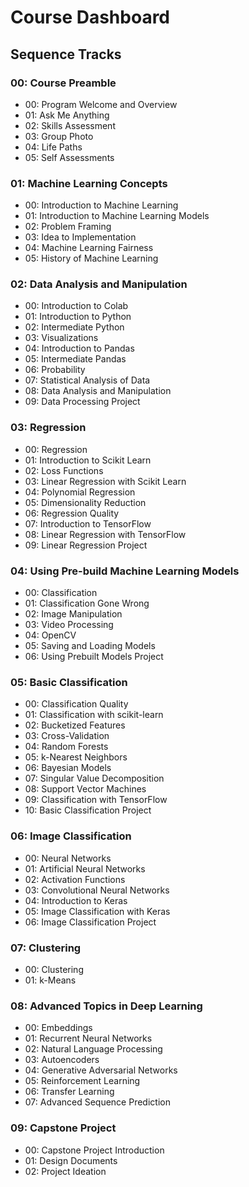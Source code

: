 # Course Dashboard
## Sequence Tracks
### 00: Course Preamble
 * 00: Program Welcome and Overview
 * 01: Ask Me Anything
 * 02: Skills Assessment
 * 03: Group Photo
 * 04: Life Paths
 * 05: Self Assessments
### 01: Machine Learning Concepts
 * 00: Introduction to Machine Learning
 * 01: Introduction to Machine Learning Models
 * 02: Problem Framing
 * 03: Idea to Implementation
 * 04: Machine Learning Fairness
 * 05: History of Machine Learning
### 02: Data Analysis and Manipulation
 * 00: Introduction to Colab
 * 01: Introduction to Python
 * 02: Intermediate Python
 * 03: Visualizations
 * 04: Introduction to Pandas
 * 05: Intermediate Pandas
 * 06: Probability
 * 07: Statistical Analysis of Data
 * 08: Data Analysis and Manipulation
 * 09: Data Processing Project
### 03: Regression
 * 00: Regression
 * 01: Introduction to Scikit Learn
 * 02: Loss Functions
 * 03: Linear Regression with Scikit Learn
 * 04: Polynomial Regression
 * 05: Dimensionality Reduction
 * 06: Regression Quality
 * 07: Introduction to TensorFlow
 * 08: Linear Regression with TensorFlow
 * 09: Linear Regression Project
### 04: Using Pre-build Machine Learning Models
 * 00: Classification
 * 01: Classification Gone Wrong
 * 02: Image Manipulation
 * 03: Video Processing
 * 04: OpenCV
 * 05: Saving and Loading Models
 * 06: Using Prebuilt Models Project
### 05: Basic Classification
 * 00: Classification Quality
 * 01: Classification with scikit-learn
 * 02: Bucketized Features
 * 03: Cross-Validation
 * 04: Random Forests
 * 05: k-Nearest Neighbors
 * 06: Bayesian Models
 * 07: Singular Value Decomposition
 * 08: Support Vector Machines
 * 09: Classification with TensorFlow
 * 10: Basic Classification Project
### 06: Image Classification
 * 00: Neural Networks
 * 01: Artificial Neural Networks
 * 02: Activation Functions
 * 03: Convolutional Neural Networks
 * 04: Introduction to Keras
 * 05: Image Classification with Keras
 * 06: Image Classification Project
### 07: Clustering
 * 00: Clustering
 * 01: k-Means
### 08: Advanced Topics in Deep Learning
 * 00: Embeddings
 * 01: Recurrent Neural Networks
 * 02: Natural Language Processing
 * 03: Autoencoders
 * 04: Generative Adversarial Networks
 * 05: Reinforcement Learning
 * 06: Transfer Learning
 * 07: Advanced Sequence Prediction
### 09: Capstone Project
 * 00: Capstone Project Introduction
 * 01: Design Documents
 * 02: Project Ideation

